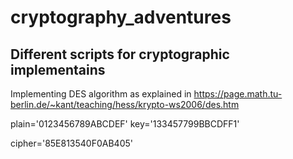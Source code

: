 # cryptography_adventures
## Different scripts for cryptographic implementains

Implementing DES algorithm as explained in https://page.math.tu-berlin.de/~kant/teaching/hess/krypto-ws2006/des.htm

plain='0123456789ABCDEF'
key='133457799BBCDFF1'

cipher='85E813540F0AB405'